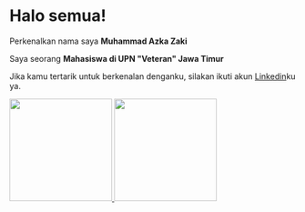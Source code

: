 # Halo semua! 

Perkenalkan nama saya **Muhammad Azka Zaki**

Saya seorang **Mahasiswa di UPN "Veteran" Jawa Timur**

Jika kamu tertarik untuk berkenalan denganku, silakan ikuti akun [Linkedin](https://www.linkedin.com/in/muhammadazkazaki/)ku ya.

<p align="left">
<a href="https://github.com/azkazaki27">
  <img height="180em" src="https://github-readme-stats-eight-theta.vercel.app/api?username=azkazaki27&show_icons=true&theme=algolia&include_all_commits=true&count_private=true"/>
  <img height="180em" src="https://github-readme-stats-eight-theta.vercel.app/api/top-langs/?username=azkazaki27&layout=compact&langs_count=8&theme=algolia"/>
</a>
</p>
